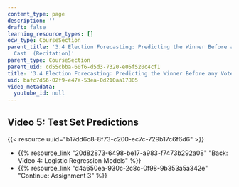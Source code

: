 ```yaml
---
content_type: page
description: ''
draft: false
learning_resource_types: []
ocw_type: CourseSection
parent_title: '3.4 Election Forecasting: Predicting the Winner Before any Votes are
  Cast  (Recitation)'
parent_type: CourseSection
parent_uid: cd55cbba-60f6-d5d3-7320-e05f520c4cf1
title: '3.4 Election Forecasting: Predicting the Winner Before any Votes are Cast  (Recitation)'
uid: bafc7d56-02f9-e47a-53ea-0d210aa17805
video_metadata:
  youtube_id: null
---
```

## Video 5: Test Set Predictions

{{< resource uuid="b17dd6c8-8f73-c200-ec7c-729b17c6f6d6" >}}

- {{% resource_link "20d82873-6498-be17-a983-f7473b292a08" "Back: Video 4: Logistic Regression Models" %}}
- {{% resource_link "d4a650ea-930c-2c8c-0f98-9b353a5a342e" "Continue: Assignment 3" %}}